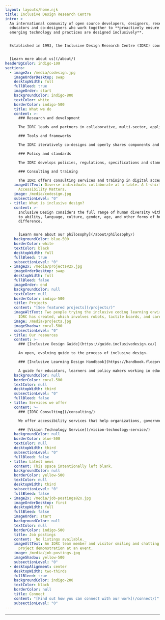 ```yaml
---
layout: layouts/home.njk
title: Inclusive Design Research Centre
intro: >
  An international community of open source developers, designers, researchers,
  educators and co-designers who work together to **proactively ensure that
  emerging technology and practices are designed inclusively**.


  Established in 1993, the Inclusive Design Research Centre (IDRC) coordinates the [Inclusive Design Institute](https://inclusivedesign.ca/). Both were founded by Dr. Jutta Treviranus with the help of her team and community.


  [Learn more about us](/about/)
headerBgColor: indigo-100
sections:
  - image2x: /media/codesign.jpg
    imageOrderDesktop: swap
    desktopWidth: full
    fullBleed: true
    imageOrder: start
    backgroundColor: indigo-800
    textColor: white
    borderColor: indigo-500
    title: What we do
    content: >-
      ### Research and development

      The IDRC leads and partners in collaborative, multi-sector, applied research networks that  proactively prevent barriers and promote greater inclusion.

      ### Tools and frameworks

      The IDRC iteratively co-designs and openly shares components and systems that support inclusive design.

      ### Policy and standards

      The IDRC develops policies, regulations, specifications and standards to promote greater inclusion.

      ### Consulting and training

      The IDRC offers consulting services and training in digital accessibility and inclusive design.
    imageAltText: Diverse individuals collaborate at a table. A t-shirt slogan reads
      Accessibility Matters.
    image: /media/codesign.jpg
    subsectionLevel: "0"
  - title: What is inclusive design?
    content: >-
      Inclusive Design considers the full range of human diversity with respect
      to ability, language, culture, gender, age, and other forms of human
      difference.


      [Learn more about our philosophy](/about/philosophy/)
    backgroundColor: blue-500
    borderColor: white
    textColor: black
    desktopWidth: full
    fullBleed: true
    subsectionLevel: "0"
  - image2x: /media/projects@2x.jpg
    imageOrderDesktop: swap
    desktopWidth: full
    fullBleed: false
    imageOrder: end
    backgroundColor: null
    textColor: null
    borderColor: indigo-500
    title: Projects
    content: "[See featured projects](/projects/)"
    imageAltText: Two people trying the inclusive coding learning environment the
      IDRC has created, which involves robots, tactile boards, and cards.
    image: /media/projects.jpg
    imageShadow: coral-500
    subsectionLevel: "0"
  - title: Our resources
    content: >-
      ### [Inclusive Design Guide](https://guide.inclusivedesign.ca/)

      An open, evolving guide to the process of inclusive design.

      ### [Inclusive Learning Design Handbook](https://handbook.floeproject.org/)

      A guide for educators, learners and policy makers working in education.
    backgroundColor: null
    borderColor: coral-500
    textColor: null
    desktopWidth: third
    subsectionLevel: "0"
    fullBleed: false
  - title: Services we offer
    content: >-
      ### [IDRC Consulting](/consulting/)

      We offer accessibility services that help organizations, governments, corporations, and non-profits ensure their offerings are inclusive.

      ### [Vision Technology Service](/vision-technology-service/)
    backgroundColor: null
    borderColor: blue-500
    textColor: null
    desktopWidth: third
    subsectionLevel: "0"
    fullBleed: false
  - title: Latest news
    content: This space intentionally left blank.
    backgroundColor: null
    borderColor: yellow-500
    textColor: null
    desktopWidth: third
    subsectionLevel: "0"
    fullBleed: false
  - image2x: /media/job-postings@2x.jpg
    imageOrderDesktop: first
    desktopWidth: full
    fullBleed: false
    imageOrder: start
    backgroundColor: null
    textColor: null
    borderColor: indigo-500
    title: Job postings
    content: _No listings available._
    imageAltText: An IDRC team member and visitor smiling and chatting about a
      project demonstration at an event.
    image: /media/job-postings.jpg
    imageShadow: yellow-500
    subsectionLevel: "0"
  - desktopAlignment: center
    desktopWidth: two-thirds
    fullBleed: true
    backgroundColor: indigo-200
    textColor: black
    borderColor: null
    title: Connect
    content: "[Find out how you can connect with our work](/connect/)"
    subsectionLevel: "0"
---
```

***
